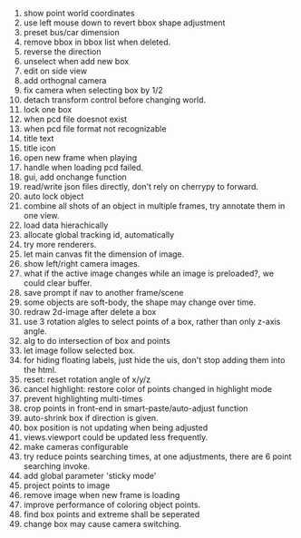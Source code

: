 1. show point world coordinates
1. use left mouse down to revert bbox shape adjustment
1. preset bus/car dimension
1. remove bbox in bbox list when deleted.
2. reverse the direction
3. unselect when add new box
4. edit on side view
5. add orthognal camera
6. fix camera when selecting box by 1/2
7. detach transform control before changing world.
8. lock one box
9. when pcd file doesnot exist
10. when pcd file format not recognizable
11. title text
12. title icon
13.  open new frame when playing
14.  handle when loading pcd failed.
15.  gui, add onchange function
16.  read/write json files directly, don't rely on cherrypy to forward.
17.  auto lock object
18.  combine all shots of an object in multiple frames, try annotate them in one view.
19.  load data hierachically
20.  allocate global tracking id, automatically
21.  try more renderers.
22.  let main canvas fit the dimension of image.
23.  show left/right camera images.
24.  what if the active image changes while an image is preloaded?, we could clear buffer.
25.  save prompt if nav to another frame/scene
26.  some objects are soft-body, the shape may change over time.
27.  redraw 2d-image after delete a box
28.  use 3 rotation algles to select points of a box, rather than only z-axis angle.
29.  alg to do intersection of box and points
30.  let image follow selected box.
31.  for hiding floating labels, just hide the uis, don't stop adding them into the html.
32.  reset: reset rotation angle of x/y/z
33.  cancel highlight: restore color of points changed in highlight mode
34.  prevent highlighting multi-times
35.  crop points in front-end in smart-paste/auto-adjust function
36.  auto-shrink box if direction is given.
37.  box position is not updating when being adjusted
38.  views.viewport could be updated less frequently.
39.  make cameras configurable
40.  try reduce points searching times, at one adjustments, there are 6 point searching invoke.
41.  add global parameter 'sticky mode'
42.  project points to image
43.  remove image when new frame is loading
44.  improve performance of coloring object points.
45.  find box points and extreme shall be seperated
46.  change box may cause camera switching.